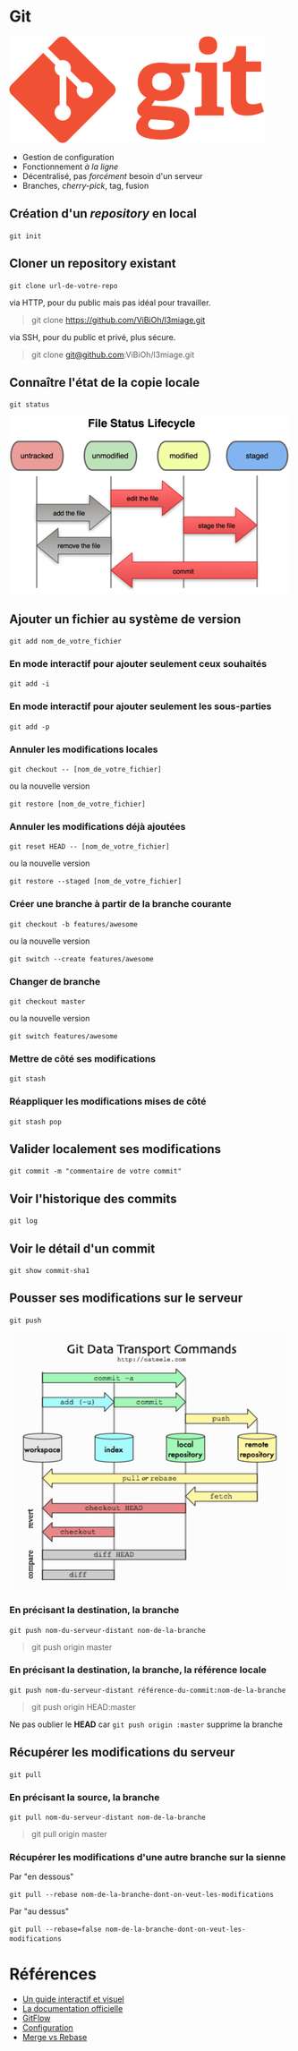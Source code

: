 # Git

![](img/git_logo.png)


* Gestion de configuration
* Fonctionnement *à la ligne*
* Décentralisé, pas *forcément* besoin d'un serveur
* Branches, *cherry-pick*, tag, fusion


## Création d'un *repository* en local

`git init`


## Cloner un repository existant

`git clone url-de-votre-repo`


via HTTP, pour du public mais pas idéal pour travailler.

> git clone https://github.com/ViBiOh/l3miage.git


via SSH, pour du public et privé, plus sécure.

> git clone git@github.com:ViBiOh/l3miage.git


## Connaître l'état de la copie locale

`git status`


![](img/git_lifecycle.png)


## Ajouter un fichier au système de version

`git add nom_de_votre_fichier`


### En mode interactif pour ajouter seulement ceux souhaités

`git add -i`


### En mode interactif pour ajouter seulement les sous-parties

`git add -p`


### Annuler les modifications locales

`git checkout -- [nom_de_votre_fichier]`

ou la nouvelle version

`git restore [nom_de_votre_fichier]`


### Annuler les modifications déjà ajoutées

`git reset HEAD -- [nom_de_votre_fichier]`

ou la nouvelle version

`git restore --staged [nom_de_votre_fichier]`


### Créer une branche à partir de la branche courante

`git checkout -b features/awesome`

ou la nouvelle version

`git switch --create features/awesome`


### Changer de branche

`git checkout master`

ou la nouvelle version

`git switch features/awesome`


### Mettre de côté ses modifications

`git stash`


### Réappliquer les modifications mises de côté

`git stash pop`


## Valider localement ses modifications

`git commit -m "commentaire de votre commit"`


## Voir l'historique des commits

`git log`


## Voir le détail d'un commit

`git show commit-sha1`


## Pousser ses modifications sur le serveur

`git push`


![](img/git_remote.png)


### En précisant la destination, la branche

`git push nom-du-serveur-distant nom-de-la-branche`

> git push origin master


### En précisant la destination, la branche, la référence locale

`git push nom-du-serveur-distant référence-du-commit:nom-de-la-branche`

> git push origin HEAD:master

Ne pas oublier le **HEAD** car `git push origin :master` supprime la branche


## Récupérer les modifications du serveur

`git pull`


### En précisant la source, la branche

`git pull nom-du-serveur-distant nom-de-la-branche`

> git pull origin master


### Récupérer les modifications d'une autre branche sur la sienne

Par "en dessous"

`git pull --rebase nom-de-la-branche-dont-on-veut-les-modifications`

Par "au dessus"

`git pull --rebase=false nom-de-la-branche-dont-on-veut-les-modifications`


# Références

* [Un guide interactif et visuel](http://git-school.github.io/visualizing-git/#free)
* [La documentation officielle](http://git-scm.com/book/fr/v1)
* [GitFlow](http://nvie.com/posts/a-successful-git-branching-model/)
* [Configuration](https://delicious-insights.com/fr/articles/configuration-git/)
* [Merge vs Rebase](https://medium.com/@porteneuve/getting-solid-at-git-rebase-vs-merge-4fa1a48c53aa)
